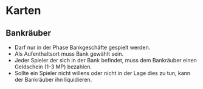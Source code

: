 # Karten
## Bankräuber
* Darf nur in der Phase
  Bankgeschäfte gespielt werden.
* Als Aufenthaltsort muss 
  Bank gewählt sein.
* Jeder Spieler der sich
in der Bank befindet, 
muss dem Bankräuber
einen Geldschein (1-3 MP)
bezahlen.
* Sollte ein Spieler nicht willens
oder nicht in der Lage dies zu tun,
kann der Bankräuber ihn liquidieren. 
